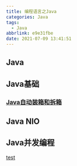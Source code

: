 ```yaml
---
title: 编程语言之Java
categories: Java
tags:
  - Java
abbrlink: e9e31fbe
date: 2021-07-09 13:41:51
---
```



## Java

## Java基础

### [Java自动装箱和拆箱](https://lovzi.cn/2021/01/25/Java/Java%E8%87%AA%E5%8A%A8%E8%A3%85%E7%AE%B1%E5%92%8C%E6%8B%86%E7%AE%B1/)

## Java NIO

## Java并发编程

[test](./Java自动装箱和拆箱.md)

